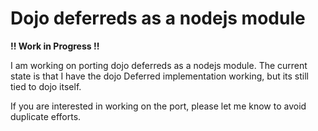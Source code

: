 # Dojo deferreds as a nodejs module

**!! Work in Progress !!**

I am working on porting dojo deferreds as a nodejs module. The current state is that I have the dojo Deferred implementation working, but its still tied to dojo itself.

If you are interested in working on the port, please let me know to avoid duplicate efforts.